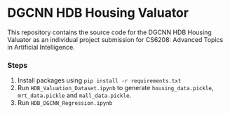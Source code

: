 # DGCNN HDB Housing Valuator

This repository contains the source code for the DGCNN HDB Housing Valuator as an individual project submission for CS6208: Advanced Topics in Artificial Intelligence.

### Steps
1. Install packages using `pip install -r requirements.txt`
2. Run `HDB_Valuation_Dataset.ipynb` to generate `housing_data.pickle`, `mrt_data.pickle` and `mall_data.pickle`.
3. Run `HDB_DGCNN_Regression.ipynb`